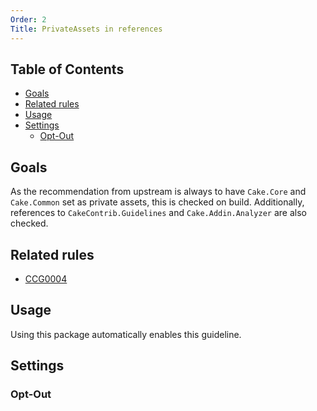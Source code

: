 ```yaml
---
Order: 2
Title: PrivateAssets in references
---
```


<!-- START doctoc generated TOC please keep comment here to allow auto update -->
<!-- DON'T EDIT THIS SECTION, INSTEAD RE-RUN doctoc TO UPDATE -->
## Table of Contents

- [Goals](#goals)
- [Related rules](#related-rules)
- [Usage](#usage)
- [Settings](#settings)
  - [Opt-Out](#opt-out)

<!-- END doctoc generated TOC please keep comment here to allow auto update -->

## Goals

As the recommendation from upstream is always to have `Cake.Core` and `Cake.Common` set as private assets, this is checked on build.
Additionally, references to `CakeContrib.Guidelines` and `Cake.Addin.Analyzer` are also checked.

## Related rules

 * [CCG0004](../rules/ccg0004)

## Usage

Using this package automatically enables this guideline.

## Settings

### Opt-Out

<?! Include "../settings/fragments/OmitPrivateCheck.md" /?>
